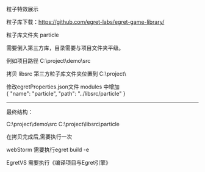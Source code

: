 ﻿粒子特效展示

粒子库下载：https://github.com/egret-labs/egret-game-library/

粒子库文件夹 particle


需要倒入第三方库，目录需要与项目文件夹平级。

例如项目路径 C:\project\demo\src

拷贝 libsrc 第三方粒子库文件夹位置到  C:\project\

修改egretProperties.json文件 modules 中增加		
{
	"name": "particle",
	"path": "../libsrc/particle"
}

---------------------------------------------
最终结构：

C:\project\demo\src
C:\project\libsrc\particle

在拷贝完成后,需要执行一次 

webStorm 需要执行egret build -e

EgretVS  需要执行《编译项目与Egret引擎》

